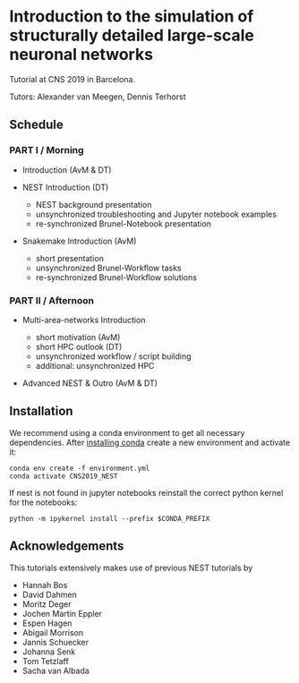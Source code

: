 # Introduction to the simulation of structurally detailed large-scale neuronal networks

Tutorial at CNS 2019 in Barcelona.

Tutors: Alexander van Meegen, Dennis Terhorst

## Schedule

### PART I / Morning

* Introduction (AvM & DT)

* NEST Introduction (DT)
  * NEST background presentation
  * unsynchronized troubleshooting and Jupyter notebook examples
  * re-synchronized Brunel-Notebook presentation

* Snakemake Introduction (AvM)
  * short presentation
  * unsynchronized Brunel-Workflow tasks
  * re-synchronized Brunel-Workflow solutions

### PART II / Afternoon

* Multi-area-networks Introduction
  * short motivation (AvM)
  * short HPC outlook (DT)
  * unsynchronized workflow / script building
  * additional: unsynchronized HPC

* Advanced NEST & Outro (AvM & DT)

## Installation

We recommend using a conda environment to get all necessary dependencies.
After [installing conda](https://conda.io/docs/user-guide/install/index.html) create a new environment and activate it:
```
conda env create -f environment.yml
conda activate CNS2019_NEST
```

If nest is not found in jupyter notebooks reinstall the correct python kernel for the notebooks:
```
python -m ipykernel install --prefix $CONDA_PREFIX
```

## Acknowledgements

This tutorials extensively makes use of previous NEST tutorials by
* Hannah Bos
* David Dahmen
* Moritz Deger
* Jochen Martin Eppler
* Espen Hagen
* Abigail Morrison
* Jannis Schuecker
* Johanna Senk
* Tom Tetzlaff
* Sacha van Albada
